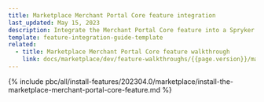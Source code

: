 ```yaml
---
title: Marketplace Merchant Portal Core feature integration
last_updated: May 15, 2023
description: Integrate the Merchant Portal Core feature into a Spryker project.
template: feature-integration-guide-template
related:
  - title: Marketplace Merchant Portal Core feature walkthrough
    link: docs/marketplace/dev/feature-walkthroughs/{{page.version}}/marketplace-merchant-portal-core-feature-walkthrough/marketplace-merchant-portal-core-feature-walkthrough.html
---
```


{% include pbc/all/install-features/202304.0/marketplace/install-the-marketplace-merchant-portal-core-feature.md %} <!-- To edit, see /_includes/pbc/all/install-features/202304.0/marketplace/install-the-marketplace-merchant-portal-core-feature.md -->
